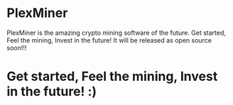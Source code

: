 # PlexMiner
PlexMiner is the amazing crypto mining software of the future. Get started, Feel the mining, Invest in the future!
It will be released as open source soon!!!

# Get started, Feel the mining, Invest in the future! :)
